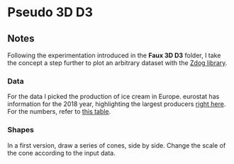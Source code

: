# Pseudo 3D D3

<!-- ## [Live Demo]() -->

## Notes

Following the experimentation introduced in the **Faux 3D D3** folder, I take the concept a step further to plot an arbitrary dataset with the [Zdog library](http://zzz.dog/).

### Data

For the data I picked the production of ice cream in Europe. eurostat has information for the 2018 year, highlighting the largest producers [right here](https://ec.europa.eu/eurostat/en/web/products-eurostat-news/-/DDN-20190826-1). For the numbers, refer to [this table](https://appsso.eurostat.ec.europa.eu/nui/show.do?query=BOOKMARK_DS-066341_QID_2364182F_UID_-3F171EB0&layout=INDICATORS,C,X,0;DECL,L,Y,0;PRCCODE,B,Z,0;PERIOD,L,Z,1;&zSelection=DS-066341PERIOD,201852;DS-066341PRCCODE,10521000;&rankName1=PRCCODE_1_0_-1_2&rankName2=PERIOD_1_0_0_0&rankName3=INDICATORS_1_2_0_0&rankName4=DECL_1_0_0_1&sortR=ASC_-1_FIRST&rStp=&cStp=&rDCh=&cDCh=&rDM=true&cDM=true&footnes=false&empty=false&wai=false&time_mode=ROLLING&time_most_recent=false&lang=EN&cfo=%23%23%23%2C%23%23%23.%23%23%23).

### Shapes

In a first version, draw a series of cones, side by side. Change the scale of the cone according to the input data.
